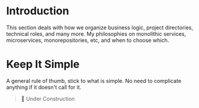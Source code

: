 # Introduction

This section deals with how we organize business logic, project
directories, technical roles, and many more. My philosophies on
monolithic services, microservices, monorepositories, etc, and when
to choose which.

# Keep It Simple

A general rule of thumb, stick to what is simple. No need to complicate
anything if it doesn't call for it.

> 🚧 Under Construction
